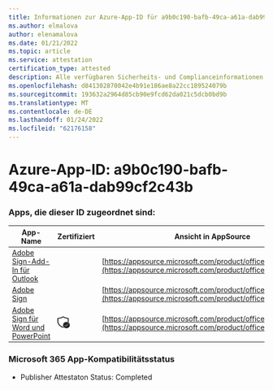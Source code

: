 ```yaml
---
title: Informationen zur Azure-App-ID für a9b0c190-bafb-49ca-a61a-dab99cf2c43b
ms.author: elmalova
author: elenamalova
ms.date: 01/21/2022
ms.topic: article
ms.service: attestation
certification_type: attested
description: Alle verfügbaren Sicherheits- und Complianceinformationen für a9b0c190-bafb-49ca-a61a-dab99cf2c43b.
ms.openlocfilehash: d841302870042e4b91e186ae8a22cc189524079b
ms.sourcegitcommit: 193632a2964d85cb90e9fcd62da021c5dcb0bd9b
ms.translationtype: MT
ms.contentlocale: de-DE
ms.lasthandoff: 01/24/2022
ms.locfileid: "62176158"
---
```

# <a name="azure-app-id-a9b0c190-bafb-49ca-a61a-dab99cf2c43b"></a>Azure-App-ID: a9b0c190-bafb-49ca-a61a-dab99cf2c43b


### <a name="apps-associated-with-this-id"></a>Apps, die dieser ID zugeordnet sind:
| **App-Name** | **Zertifiziert** | **Ansicht in AppSource** |
|--------------|---------------|-----------------------|
| [Adobe Sign-Add-In für Outlook](https://docs.microsoft.com/microsoft-365-app-certification/forward/WA104381158) |  | [https://appsource.microsoft.com/product/office/WA104381158](https://appsource.microsoft.com/product/office/WA104381158) |
| [Adobe Sign](https://docs.microsoft.com/microsoft-365-app-certification/forward/WA104381233) |  | [https://appsource.microsoft.com/product/office/WA104381233](https://appsource.microsoft.com/product/office/WA104381233) |
| [Adobe Sign für Word und PowerPoint](https://docs.microsoft.com/microsoft-365-app-certification/forward/WA104381155) | <img alt="Certified application badge" src="../media/certified-badge.png" height="25" width="25" /> | [https://appsource.microsoft.com/product/office/WA104381155](https://appsource.microsoft.com/product/office/WA104381155) |

### <a name="microsoft-365-app-compliance-status"></a>Microsoft 365 App-Kompatibilitätsstatus
- Publisher Attestaton Status: Completed
